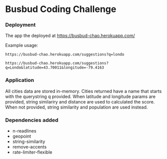 # Busbud Coding Challenge

### Deployment
The app the deployed at https://busbud-chao.herokuapp.com/

Example usage:
```
https://busbud-chao.herokuapp.com/suggestions?q=londo
```

```
https://busbud-chao.herokuapp.com/suggestions?q=Londo&latitude=43.70011&longitude=-79.4163
```

### Application
All cities data are stored in-memory. Cities returned have a name that starts with the querystring q provided. When latitude and longitude params are provided, string similariry and distance are used to calculated the score. When not provided, string similarity and population are used instead.

### Dependencies added
* n-readlines
* geopoint
* string-similarity
* remove-accents
* rate-limiter-flexible